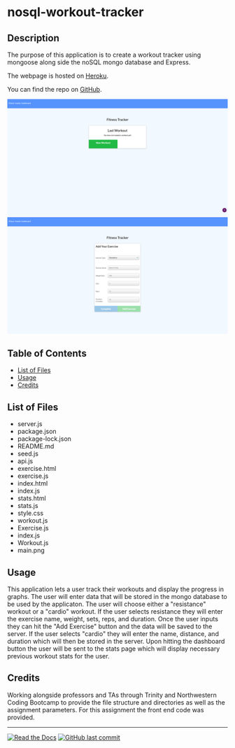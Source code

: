 # nosql-workout-tracker

## Description 

The purpose of this application is to create a workout tracker using mongoose along side the noSQL mongo database and Express.

The webpage is hosted on [Heroku](https://).

You can find the repo on [GitHub](https://github.com/Rconat/nosql-workout-tracker).

![Website Layout](assets/main.png)
![Exercise Layout](assets/exercise.png)

## Table of Contents

* [List of Files](#List-of-Files)
* [Usage](#usage)
* [Credits](#credits)

## List of Files

<ul>
    <li>server.js</li>
    <li>package.json</li>
    <li>package-lock.json</li>
    <li>README.md</li>
    <li>seed.js</li>
    <li>api.js</li>
    <li>exercise.html</li>
    <li>exercise.js</li>
    <li>index.html</li>
    <li>index.js</li>
    <li>stats.html</li>
    <li>stats.js</li>
    <li>style.css</li>
    <li>workout.js</li>
    <li>Exercise.js</li>
    <li>index.js</li>
    <li>Workout.js</li>
    <li>main.png</li>

</ul>

## Usage 

This application lets a user track their workouts and display the progress in graphs. The user will enter data that will be stored in the mongo database to be used by the applicaton. The user will choose either a "resistance" workout or a "cardio" workout. If the user selects resistance they will enter the exercise name, weight, sets, reps, and duration. Once the user inputs they can hit the "Add Exercise" button and the data will be saved to the server. If the user selects "cardio" they will enter the name, distance, and duration which will then be stored in the server. Upon hitting the dashboard button the user will be sent to the stats page which will display necessary previous workout stats for the user. 

## Credits

Working alongside professors and TAs through Trinity and Northwestern Coding Bootcamp to provide the file structure and directories as well as the assignment parameters. For this assignment the front end code was provided.

---

[![Read the Docs](https://readthedocs.org/projects/yt2mp3/badge/?version=latest)](https://yt2mp3.readthedocs.io/en/latest/?badge=latest)
[![GitHub last commit](https://img.shields.io/github/last-commit/google/skia.svg?style=flat)]()